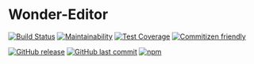 # Wonder-Editor

[![Build Status](https://travis-ci.org/Wonder-Technology/Wonder-Editor.png)](https://travis-ci.org/Wonder-Technology/Wonder-Editor?branch%3Dmaster)
[![Maintainability](https://api.codeclimate.com/v1/badges/8dbe3d385c49aa1026e5/maintainability)](https://codeclimate.com/github/Wonder-Technology/Wonder-Editor/maintainability)
[![Test Coverage](https://api.codeclimate.com/v1/badges/8dbe3d385c49aa1026e5/test_coverage)](https://codeclimate.com/github/Wonder-Technology/Wonder-Editor/test_coverage)
[![Commitizen friendly](https://img.shields.io/badge/commitizen-friendly-brightgreen.svg)](http://commitizen.github.io/cz-cli/)
<!-- [![npm](https://img.shields.io/npm/dw/Wonder-Editor.svg)](https://github.com/Wonder-Technology/Wonder-Editor/) -->
[![GitHub release](https://img.shields.io/github/release/Wonder-Technology/Wonder-Editor.svg)](https://github.com/Wonder-Technology/Wonder-Editor/)
[![GitHub last commit](https://img.shields.io/github/last-commit/Wonder-Technology/Wonder-Editor.svg)](https://github.com/Wonder-Technology/Wonder-Editor/)
[![npm](https://img.shields.io/npm/l/Wonder-Editor.svg)](https://github.com/Wonder-Technology/Wonder-Editor/)